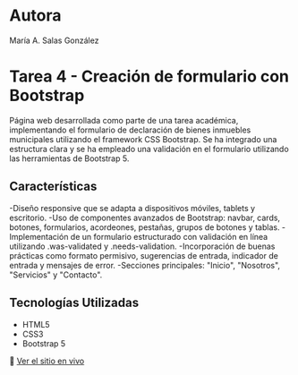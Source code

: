 # Autora

María A. Salas González


# Tarea 4 - Creación de formulario con Bootstrap

Página web desarrollada como parte de una tarea académica, implementando el formulario de declaración de bienes inmuebles municipales utilizando el framework CSS Bootstrap. Se ha integrado una estructura clara y se ha empleado una validación en el formulario utilizando las herramientas de Bootstrap 5.


## Características

-Diseño responsive que se adapta a dispositivos móviles, tablets y escritorio.
-Uso de componentes avanzados de Bootstrap: navbar, cards, botones, formularios, acordeones, pestañas, grupos de botones y tablas.
-Implementación de un formulario estructurado con validación en línea utilizando .was-validated y .needs-validation.
-Incorporación de buenas prácticas como formato permisivo, sugerencias de entrada, indicador de entrada y mensajes de error.
-Secciones principales: "Inicio", "Nosotros", "Servicios" y "Contacto".


## Tecnologías Utilizadas

- HTML5
- CSS3
- Bootstrap 5


🔗 [Ver el sitio en vivo](https://mariasalasgonzalez.github.io/Formulario_Bootstrap/)
